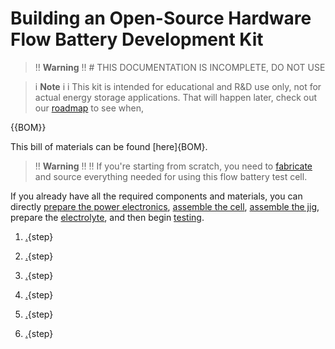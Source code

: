 # Building an Open-Source Hardware Flow Battery Development Kit


>!! **Warning** 
>!! # THIS DOCUMENTATION IS INCOMPLETE, DO NOT USE


>i **Note** 
>i
>i This kit is intended for educational and R&D use only, not for actual energy storage applications. That will happen later, check out our [roadmap](https://fbrc.dev/about.html#roadmap) to see when,



{{BOM}}

This bill of materials can be found [here]{BOM}.



>!! **Warning** 
>!!
>!! If you're starting from scratch, you need to [fabricate](fabrication.md) and source everything needed for using this flow battery test cell.

If you already have all the required components and materials, you can directly [prepare the power electronics](electronics.md), [assemble the cell](cell_assembly.md), [assemble the jig](jig_assembly.md), prepare the [electrolyte](electrolyte.md), and then begin [testing](testing.md).

1. [.](fabrication.md){step}

2.  [.](electronics.md){step}

3. [.](cell_assembly.md){step}

4. [.](jig_assembly.md){step}

5. [.](electrolyte.md){step}

6. [.](testing.md){step}
